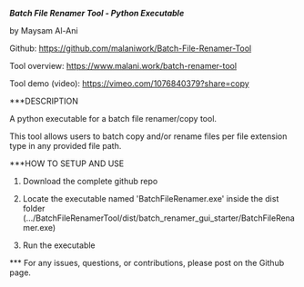 ***Batch File Renamer Tool - Python Executable***

by Maysam Al-Ani

Github: https://github.com/malaniwork/Batch-File-Renamer-Tool

Tool overview: https://www.malani.work/batch-renamer-tool

Tool demo (video): https://vimeo.com/1076840379?share=copy

***DESCRIPTION

A python executable for a batch file renamer/copy tool.

This tool allows users to batch copy and/or rename files per file extension type in any provided file path.

***HOW TO SETUP AND USE

1. Download the complete github repo

2. Locate the executable named 'BatchFileRenamer.exe' inside the dist folder (.../BatchFileRenamerTool/dist/batch_renamer_gui_starter/BatchFileRenamer.exe)

3. Run the executable 

*** For any issues, questions, or contributions, please post on the Github page.

